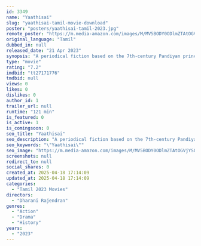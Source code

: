 ```yaml
---
id: 3349
name: "Yaathisai"
slug: "yaathisai-tamil-movie-download"
poster: "posters/yaathisai-tamil-2023.jpg"
remote_poster: "https://m.media-amazon.com/images/M/MV5BODY0ODlmZTAtOGVjYS00NmY4LWI1NGYtNWFjNWNiYjRkZTY1XkEyXkFqcGc@._V1_SX300.jpg"
original_language: "Tamil"
dubbed_in: null
released_date: "21 Apr 2023"
synopsis: "A periodical fiction based on the 7th-century Pandiyan prince Ranadheeran who ruled during a time when the Chola dynasty lost its power and its people were forced to live in the woods."
type: "movie"
rating: "7.2"
imdbid: "tt27171776"
tmdbid: null
views: 0
likes: 0
dislikes: 0
author_id: 1
trailer_url: null
runtime: "121 min"
is_featured: 0
is_active: 1
is_comingsoon: 0
seo_title: "Yaathisai"
seo_description: "A periodical fiction based on the 7th-century Pandiyan prince Ranadheeran who ruled during a time when the Chola dynasty lost its power and its people were forced to live in the woods."
seo_keywords: "\"Yaathisai\""
seo_image: "https://m.media-amazon.com/images/M/MV5BODY0ODlmZTAtOGVjYS00NmY4LWI1NGYtNWFjNWNiYjRkZTY1XkEyXkFqcGc@._V1_SX300.jpg"
screenshots: null
redirect_to: null
social_shares: 0
created_at: 2025-04-18 17:14:09
updated_at: 2025-04-18 17:14:09
categories:
  - "Tamil 2023 Movies"
directors:
  - "Dharani Rajendran"
genres:
  - "Action"
  - "Drama"
  - "History"
years:
  - "2023"
---
```

